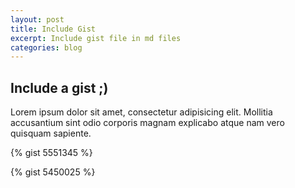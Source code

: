 ```yaml
---
layout: post
title: Include Gist
excerpt: Include gist file in md files
categories: blog
---
```


## Include a gist ;)
Lorem ipsum dolor sit amet, consectetur adipisicing elit. Mollitia accusantium sint odio corporis magnam explicabo atque nam vero quisquam sapiente.

{% gist 5551345 %}

{% gist 5450025 %}

[mypic]: https://secure.gravatar.com/avatar/f2af3ff36c10d206b74f68aacf68e08d?s=420&d=https://a248.e.akamai.net/assets.github.com%2Fimages%2Fgravatars%2Fgravatar-user-420.png "Ali Mihandoost Website"